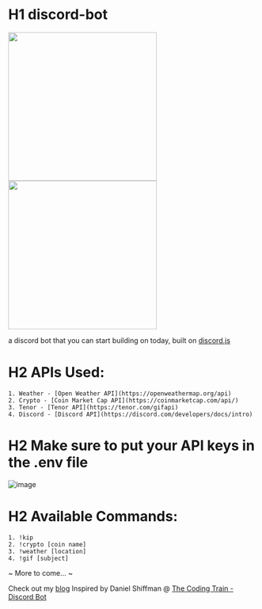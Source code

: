 # H1 discord-bot

<img src="https://i.gyazo.com/c2ebc1381efe15cdcd215003c850af86.gif" width="300"> <img src="https://i.gyazo.com/919103671e126a7da0907d14cf62c7ae.gif" width="300">

a discord bot that you can start building on today, built on [discord.js](https://discord.js.org/#/)

# H2 APIs Used:

    1. Weather - [Open Weather API](https://openweathermap.org/api)
    2. Crypto - [Coin Market Cap API](https://coinmarketcap.com/api/)
    3. Tenor - [Tenor API](https://tenor.com/gifapi)
    4. Discord - [Discord API](https://discord.com/developers/docs/intro)

# H2 Make sure to put your API keys in the .env file

![image](https://user-images.githubusercontent.com/67345874/115808784-f08cc780-a3b8-11eb-9674-f367587d79c7.png)

# H2 Available Commands:

    1. !kip
    2. !crypto [coin name]
    3. !weather [location]
    4. !gif [subject]

~ More to come... ~


Check out my [blog](https://www.ronald-luo.com/)
Inspired by Daniel Shiffman @ [The Coding Train - Discord Bot](https://thecodingtrain.com/learning/bots/discord/)
